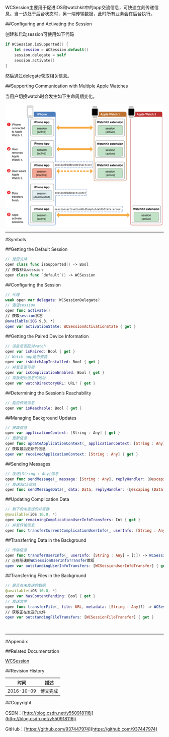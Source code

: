 WCSession主要用于促进iOS和watchkit中的app交流信息，可快速立刻传递信息。当一边处于后台状态时，另一端传输数据，此时所有业务会在后台执行。

##Configuring and Activating the Session

创建和启动session可使用如下代码

```swift
if WCSession.isSupported() {
    let session = WCSession.default()
    session.delegate = self
    session.activate()
}
```

然后通过delegate获取相关信息。

##Supporting Communication with Multiple Apple Watches

当用户切换watch时会发生如下生命周期变化。

![](https://raw.githubusercontent.com/937447974/Blog/master/Resources/2016100901.png)

------

#Symbols

##Getting the Default Session

```swift
// 是否支持
open class func isSupported() -> Bool
// 获取默认session
open class func `default`() -> WCSession
```

##Configuring the Session

```swift
// 代理
weak open var delegate: WCSessionDelegate?
// 激活session
open func activate()
// 获取session状态
@available(iOS 9.3, *)
open var activationState: WCSessionActivationState { get }
```

##Getting the Paired Device Information


```swift
// 设备是否配对watch
open var isPaired: Bool { get }
// Watch app是否安装
open var isWatchAppInstalled: Bool { get }
// 并发是否可用
open var isComplicationEnabled: Bool { get }
// 存放配对信息的地址
open var watchDirectoryURL: URL? { get }
```

##Determining the Session’s Reachability

```swift
// 能否传递信息
open var isReachable: Bool { get }
```

##Managing Background Updates

```swift
// 获取信息
open var applicationContext: [String : Any] { get }
// 更新信息
open func updateApplicationContext(_ applicationContext: [String : Any]) throws
// 获取最后更新的信息
open var receivedApplicationContext: [String : Any] { get }
```

##Sending Messages

```swift
// 发送[String : Any]信息
open func sendMessage(_ message: [String : Any], replyHandler: (@escaping ([String : Any]) -> Swift.Void)?, errorHandler: (@escaping (Error) -> Swift.Void)? = nil)
// 发送data信息
open func sendMessageData(_ data: Data, replyHandler: (@escaping (Data) -> Swift.Void)?, errorHandler: (@escaping (Error) -> Swift.Void)? = nil)
```

##Updating Complication Data

```swift
// 剩下的未发送的并发数
@available(iOS 10.0, *)
open var remainingComplicationUserInfoTransfers: Int { get }
// 并发传输信息
open func transferCurrentComplicationUserInfo(_ userInfo: [String : Any] = [:]) -> WCSessionUserInfoTransfer
```

##Transferring Data in the Background

```swift
// 传输信息
open func transferUserInfo(_ userInfo: [String : Any] = [:]) -> WCSessionUserInfoTransfer
// 正在船速的WCSessionUserInfoTransfer数组
open var outstandingUserInfoTransfers: [WCSessionUserInfoTransfer] { get }
```

##Transferring Files in the Background

```swift
// 是否有未发送的数据
@available(iOS 10.0, *)
open var hasContentPending: Bool { get }
// 发送文件
open func transferFile(_ file: URL, metadata: [String : Any]?) -> WCSessionFileTransfer
// 获取正在发送的文件
open var outstandingFileTransfers: [WCSessionFileTransfer] { get }
```

&#160;

----------

#Appendix

##Related Documentation

[WCSession](https://developer.apple.com/reference/watchconnectivity/wcsession)

##Revision History

| 时间 | 描述 |
| ---- | ---- |
| 2016-10-09 | 博文完成 |

##Copyright

CSDN：[http://blog.csdn.net/y550918116j](http://blog.csdn.net/y550918116j)

GitHub：[https://github.com/937447974](https://github.com/937447974)